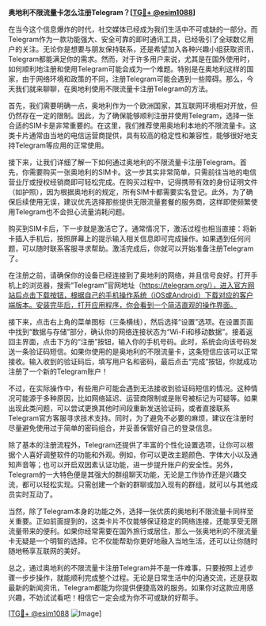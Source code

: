 **奥地利不限流量卡怎么注册Telegram？[[TG💪+ @esim1088](https://t.me/s/esim1088)]**

在当今这个信息爆炸的时代，社交媒体已经成为我们生活中不可或缺的一部分。而Telegram作为一款功能强大、安全可靠的即时通讯工具，已经吸引了全球数亿用户的关注。无论你是想要与朋友保持联系，还是希望加入各种兴趣小组获取资讯，Telegram都能满足你的需求。然而，对于许多用户来说，尤其是在国外使用时，如何顺利地注册和使用Telegram可能会成为一个难题。特别是在奥地利这样的国家，由于网络环境和政策的不同，注册Telegram可能会遇到一些障碍。那么，今天我们就来聊聊，在奥地利使用不限流量卡注册Telegram的方法。

首先，我们需要明确一点，奥地利作为一个欧洲国家，其互联网环境相对开放，但仍然存在一定的限制。因此，为了确保能够顺利注册并使用Telegram，选择一张合适的SIM卡是非常重要的。在这里，我们推荐使用奥地利本地的不限流量卡。这类卡片通常由当地的电信运营商提供，具有较高的稳定性和兼容性，能够很好地支持Telegram等应用的正常使用。

接下来，让我们详细了解一下如何通过奥地利的不限流量卡注册Telegram。首先，你需要购买一张奥地利的SIM卡。这一步其实非常简单，只需前往当地的电信营业厅或授权经销商即可轻松完成。在购买过程中，记得携带有效的身份证明文件（如护照），因为根据奥地利的规定，所有SIM卡都需要实名登记。此外，为了确保后续使用无误，建议优先选择那些提供无限流量套餐的服务商，这样即使频繁使用Telegram也不会担心流量消耗问题。

购买到SIM卡后，下一步就是激活它了。通常情况下，激活过程也相当直接：将新卡插入手机后，按照屏幕上的提示输入相关信息即可完成操作。如果遇到任何问题，可以随时联系客服寻求帮助。激活完成后，你就可以开始准备注册Telegram了。

在注册之前，请确保你的设备已经连接到了奥地利的网络，并且信号良好。打开手机上的浏览器，搜索“Telegram”官网地址（https://telegram.org/），进入官方网站后点击下载按钮，根据自己的手机操作系统（iOS或Android）下载对应的客户端版本。安装完毕后，打开应用程序，你会看到一个简洁直观的操作界面。

接下来，点击右上角的菜单图标（三条横线），然后选择“设置”选项。在设置页面中找到“数据与存储”部分，确认你的网络连接状态为“Wi-Fi和移动数据”。接着返回主界面，点击下方的“注册”按钮，输入你的手机号码。此时，系统会向该号码发送一条验证码短信。如果你使用的是奥地利的不限流量卡，这条短信应该可以正常接收。输入收到的验证码后，填写用户名和密码，最后点击“完成”按钮，你就成功注册了一个新的Telegram账户！

不过，在实际操作中，有些用户可能会遇到无法接收到验证码短信的情况。这种情况可能源于多种原因，比如网络延迟、运营商限制或是账号被标记为可疑等。如果出现此类问题，可以尝试更换其他时间段重新发送验证码，或者直接联系Telegram官方客服寻求技术支持。同时，为了避免不必要的麻烦，建议在注册时尽量避免使用过于简单的密码组合，并妥善保管好自己的登录信息。

除了基本的注册流程外，Telegram还提供了丰富的个性化设置选项，让你可以根据个人喜好调整软件的功能和外观。例如，你可以更改主题颜色、字体大小以及通知声音等；也可以开启双因素认证功能，进一步提升账户的安全性。另外，Telegram的一大特色便是其强大的群组聊天功能，无论是工作协作还是兴趣交流，都可以轻松实现。只需创建一个新的群聊或加入现有的群组，就可以与其他成员实时互动了。

当然，除了Telegram本身的功能之外，选择一张优质的奥地利不限流量卡同样至关重要。正如前面提到的，这类卡片不仅能够保证稳定的网络连接，还能享受无限流量带来的便利。如果你经常需要在国外旅行或居住，那么一张奥地利的不限流量卡无疑是一个明智的选择。它不仅能帮助你更好地融入当地生活，还可以让你随时随地畅享互联网的美好。

总之，通过奥地利的不限流量卡注册Telegram并不是一件难事，只要按照上述步骤一步步操作，就能顺利完成整个过程。无论是日常生活中的沟通交流，还是获取最新的新闻资讯，Telegram都能为你提供便捷高效的服务。如果你对这款应用感兴趣，不妨试试看吧！相信它一定会成为你不可或缺的好帮手。

[[TG💪+ @esim1088](https://t.me/s/esim1088) ![Image](https://i.postimg.cc/4NQfJmqS/Snipaste-2025-05-13-00-14-12.png)]